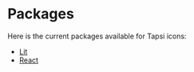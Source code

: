 # Packages

Here is the current packages available for Tapsi icons:

- [Lit](/package/lit)
- [React](/package/react)
